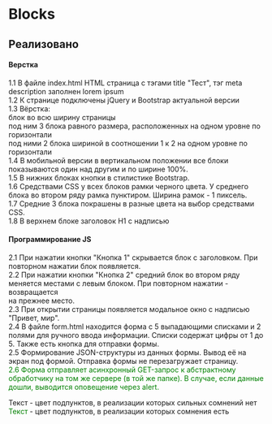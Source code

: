 # Blocks
## Реализовано

#### Верстка  
1.1 В файле index.html HTML страница с тэгами title "Тест", тэг meta description заполнен lorem ipsum  
1.2 К странице подключены jQuery и Bootstrap актуальной версии  
1.3 Вёрстка:  
блок во всю ширину страницы  
под ним 3 блока равного размера, расположенных на одном уровне по горизонтали  
под ними 2 блока шириной в соотношении 1 к 2 на одном уровне по горизонтали  
1.4 В мобильной версии в вертикальном положении все блоки показываются один над другим и по ширине 100%.  
1.5 В нижних блоках кнопки в стилистике Bootstrap.  
1.6 Средствами CSS у всех блоков рамки черного цвета. У среднего  
блока во втором ряду рамка пунктиром. Ширина рамок - 1
пиксель.  
1.7 Средние 3 блока покрашены в разные цвета на выбор средствами CSS.  
1.8 В верхнем блоке заголовок H1 с надписью

#### Программирование JS
2.1 При нажатии кнопки "Кнопка 1" скрывается блок с заголовком. При повторном нажатии блок появляется.  
2.2 При нажатии кнопки "Кнопка 2" средний блок во втором ряду  
меняется местами с левым блоком. При повторном нажатии - возвращается  
на прежнее место.  
2.3 При открытии страницы появляется модальное окно с
надписью "Привет, мир".  
2.4 В файле form.html находится форма с 5 выпадающими списками и 2
полями для ручного ввода информации. Списки содержат цифры от
1 до 5. Также есть кнопка для отправки формы.  
2.5 Формирование JSON-структуры из данных формы. Вывод её
на экран под формой. Отправка формы не перезагружает страницу.  
<span style='color:green'>2.6 Форма отправляет асинхронный GET-запрос к абстрактному
обработчику на том же сервере (в той же папке). В случае, если данные
дошли, выводится оповещение через alert.</span>  

Текст - цвет подпунктов, в реализации которых сильных сомнений нет  
<span style='color:green'>Текст</span> - цвет подпунктов, в реализации которых сомнения есть
